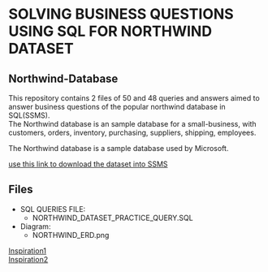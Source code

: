 # SOLVING BUSINESS QUESTIONS USING SQL FOR NORTHWIND DATASET

## Northwind-Database
This repository contains 2 files of 50 and 48 queries and answers aimed to answer business questions of the popular northwind database in SQL(SSMS).<br>
The Northwind database is an sample database for a small-business, with customers, orders, inventory, purchasing, 
suppliers, shipping, employees.

The Northwind database is a sample database used by Microsoft.

[use this link to download the dataset into SSMS](https://github.com/Microsoft/sql-server-samples/tree/master/samples/databases/northwind-pubs)

## Files

* SQL QUERIES FILE:
    * NORTHWIND_DATASET_PRACTICE_QUERY.SQL
* Diagram:
    * NORTHWIND_ERD.png



[Inspiration1](https://musiliadebayo.medium.com/50-sql-practice-queries-and-answers-3fc896650b2e)<br>
[Inspiration2](https://www.amazon.com/SQLPractice-Problems-learn-doing/dp/1540422658)
